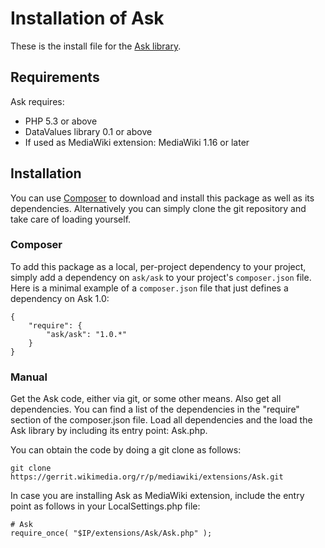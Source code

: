 # Installation of Ask

These is the install file for the [Ask library](../README.md).

## Requirements

Ask requires:

* PHP 5.3 or above
* DataValues library 0.1 or above
* If used as MediaWiki extension: MediaWiki 1.16 or later

## Installation

You can use [Composer](http://getcomposer.org/) to download and install
this package as well as its dependencies. Alternatively you can simply clone
the git repository and take care of loading yourself.

### Composer

To add this package as a local, per-project dependency to your project, simply add a
dependency on `ask/ask` to your project's `composer.json` file.
Here is a minimal example of a `composer.json` file that just defines a dependency on
Ask 1.0:

    {
        "require": {
            "ask/ask": "1.0.*"
        }
    }

### Manual

Get the Ask code, either via git, or some other means. Also get all dependencies.
You can find a list of the dependencies in the "require" section of the composer.json file.
Load all dependencies and the load the Ask library by including its entry point:
Ask.php.

You can obtain the code by doing a git clone as follows:

    git clone https://gerrit.wikimedia.org/r/p/mediawiki/extensions/Ask.git

In case you are installing Ask as MediaWiki extension, include the entry point as
follows in your LocalSettings.php file:

    # Ask
    require_once( "$IP/extensions/Ask/Ask.php" );

